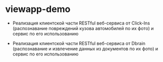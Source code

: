 # viewapp-demo
- Реализация клиентской части RESTful веб-сервиса от Click-Ins (распознавание повреждений кузова автомобилей по их фото) и сервис по его использованию

- Реализация клиентской части RESTful веб-сервиса от Dbrain (распознавание и извлечение данных из документов по их фото) и сервис по его использованию